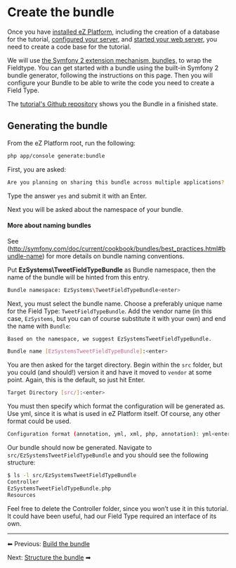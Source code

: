 # Create the bundle

Once you have [installed eZ Platform](https://doc.ez.no/x/opPfAQ), including the creation of a database for the tutorial, [configured your server](https://doc.ez.no/pages/viewpage.action?pageId=31429536), and [started your web server](https://doc.ez.no/display/DEVELOPER/Web+Server), you need to create a code base for the tutorial.

We will use [the Symfony 2 extension mechanism, bundles,](http://symfony.com/doc/current/cookbook/bundles/index.html) to wrap the Fieldtype. You can get started with a bundle using the built-in Symfony 2 bundle generator, following the instructions on this page.
Then you will configure your Bundle to be able to write the code you need to create a Field Type.

The [tutorial's Github repository](https://github.com/ezsystems/TweetFieldTypeBundle) shows you the Bundle in a finished state.

## Generating the bundle

From the eZ Platform root, run the following:

``` bash
php app/console generate:bundle
```

First, you are asked:

``` bash
Are you planning on sharing this bundle across multiple applications? [no]: yes <enter>
```

Type the answer `yes` and submit it with an Enter.

Next you will be asked about the namespace of your bundle.

#### More about naming bundles

See (http://symfony.com/doc/current/cookbook/bundles/best_practices.html#bundle-name) for more details on bundle naming conventions.

Put **EzSystems\\TweetFieldTypeBundle** as Bundle namespace, then the name of the bundle will be hinted from this entry.

``` bash
Bundle namespace: EzSystems\TweetFieldTypeBundle<enter>
```

Next, you must select the bundle name. Choose a preferably unique name for the Field Type: `TweetFieldTypeBundle`. Add the vendor name (in this case, `EzSystems`, but you can of course substitute it with your own) and end the name with `Bundle`:

``` bash
Based on the namespace, we suggest EzSystemsTweetFieldTypeBundle.

Bundle name [EzSystemsTweetFieldTypeBundle]:<enter>
```

You are then asked for the target directory. Begin within the `src` folder, but you could (and should!) version it and have it moved to `vendor` at some point. Again, this is the default, so just hit Enter.

``` bash
Target Directory [src/]:<enter>
```

You must then specify which format the configuration will be generated as. Use yml, since it is what is used in eZ Platform itself. Of course, any other format could be used.

``` bash
Configuration format (annotation, yml, xml, php, annotation): yml<enter>
```

Our bundle should now be generated. Navigate to `src/EzSystemsTweetFieldTypeBundle` and you should see the following structure:

``` bash
$ ls -l src/EzSystemsTweetFieldTypeBundle
Controller
EzSystemsTweetFieldTypeBundle.php
Resources
```

Feel free to delete the Controller folder, since you won’t use it in this tutorial. It could have been useful, had our Field Type required an interface of its own.

------------------------------------------------------------------------

⬅ Previous: [Build the bundle](build_the_bundle.md)

Next: [Structure the bundle](structure_the_bundle.md) ➡
